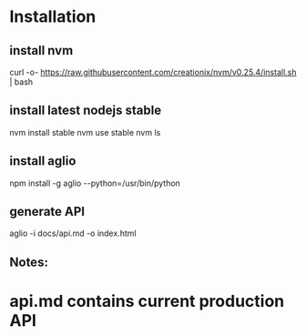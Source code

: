 # Installation

## install nvm
curl -o- https://raw.githubusercontent.com/creationix/nvm/v0.25.4/install.sh | bash

## install latest nodejs stable
nvm install stable
nvm use stable
nvm ls

## install aglio
npm install -g aglio --python=/usr/bin/python

## generate API
aglio -i docs/api.md -o index.html

## Notes:
# api.md contains current production API